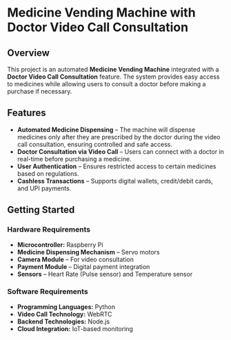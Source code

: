 # Medicine Vending Machine with Doctor Video Call Consultation

## Overview
This project is an automated **Medicine Vending Machine** integrated with a **Doctor Video Call Consultation** feature. The system provides easy access to medicines while allowing users to consult a doctor before making a purchase if necessary.

## Features
- **Automated Medicine Dispensing** – The machine will dispense medicines only after they are prescribed by the doctor during the video call consultation, ensuring controlled and safe access.
- **Doctor Consultation via Video Call** – Users can connect with a doctor in real-time before purchasing a medicine.
- **User Authentication** – Ensures restricted access to certain medicines based on regulations.
- **Cashless Transactions** – Supports digital wallets, credit/debit cards, and UPI payments.

## Getting Started

### Hardware Requirements
- **Microcontroller:** Raspberry Pi
- **Medicine Dispensing Mechanism** – Servo motors
- **Camera Module** – For video consultation
- **Payment Module** – Digital payment integration
- **Sensors** – Heart Rate (Pulse sensor) and Temperature sensor

### Software Requirements
- **Programming Languages:** Python
- **Video Call Technology:** WebRTC
- **Backend Technologies:** Node.js
- **Cloud Integration:** IoT-based monitoring


